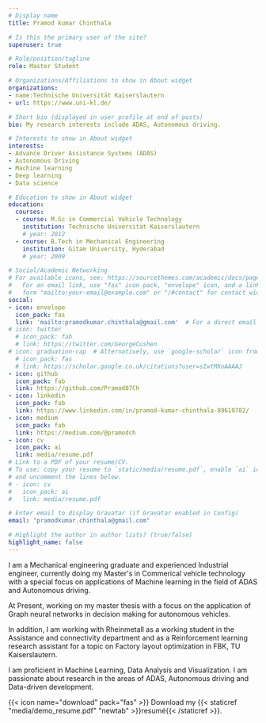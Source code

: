 ```yaml
---
# Display name
title: Pramod kumar Chinthala

# Is this the primary user of the site?
superuser: true

# Role/position/tagline
role: Master Student

# Organizations/Affiliations to show in About widget
organizations:
- name:Technische Universität Kaiserslautern
- url: https://www.uni-kl.de/

# Short bio (displayed in user profile at end of posts)
bio: My research interests include ADAS, Autonomous driving.

# Interests to show in About widget
interests:
- Advance Driver Assistance Systems (ADAS)
- Autonomous Driving
- Machine learning
- Deep learning
- Data science

# Education to show in About widget
education:
  courses:
  - course: M.Sc in Commercial Vehicle Technology
    institution: Technische Universität Kaiserslautern
    # year: 2012
  - course: B.Tech in Mechanical Engineering
    institution: Gitam University, Hyderabad
    # year: 2009

# Social/Academic Networking
# For available icons, see: https://sourcethemes.com/academic/docs/page-builder/#icons
#   For an email link, use "fas" icon pack, "envelope" icon, and a link in the
#   form "mailto:your-email@example.com" or "/#contact" for contact widget.
social:
- icon: envelope
  icon_pack: fas
  link: 'mailto:pramodkumar.chinthala@gmail.com'  # For a direct email link, use "mailto:test@example.org".
# icon: twitter
  # icon_pack: fab
  # link: https://twitter.com/GeorgeCushen
# icon: graduation-cap  # Alternatively, use `google-scholar` icon from `ai` icon pack
  # icon_pack: fas
  # link: https://scholar.google.co.uk/citations?user=sIwtMXoAAAAJ
- icon: github
  icon_pack: fab
  link: https://github.com/Pramod07Ch
- icon: linkedin
  icon_pack: fab
  link: https://www.linkedin.com/in/pramod-kumar-chinthala-89619782/
- icon: medium
  icon_pack: fab
  link: https://medium.com/@pramodch
- icon: cv
  icon_pack: ai
  link: media/resume.pdf
# Link to a PDF of your resume/CV.
# To use: copy your resume to `static/media/resume.pdf`, enable `ai` icons in `params.toml`, 
# and uncomment the lines below.
# - icon: cv
#   icon_pack: ai
#   link: media/resume.pdf

# Enter email to display Gravatar (if Gravatar enabled in Config)
email: "pramodkumar.chinthala@gmail.com"

# Highlight the author in author lists? (true/false)
highlight_name: false
---
```

I am a Mechanical engineering graduate and experienced Industrial engineer, currently doing my Master's in Commerical vehicle technology with a special focus on applications of Machine learning in the field of ADAS and Autonomous driving.

At Present, working on my master thesis with a focus on the application of Graph neural networks in decision making for autonomous vehicles.

In addition, I am working with Rheinmetall as a working student in the Assistance and connectivity department and as a Reinforcement learning research assistant for a topic on Factory layout optimization in FBK, TU Kaiserslautern.

I am proficient in Machine Learning, Data Analysis and Visualization. I am passionate about research in the areas of ADAS, Autonomous driving and Data-driven development.

{{< icon name="download" pack="fas" >}} Download my {{< staticref "media/demo_resume.pdf" "newtab" >}}resumé{{< /staticref >}}.
